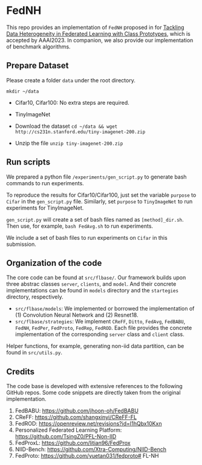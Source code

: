 # FedNH

This repo provides an implementation of `FedNH` proposed in for [Tackling Data Heterogeneity in Federated Learning with Class Prototypes](https://arxiv.org/abs/2212.02758), which is accepted by AAAI2023. In companion, we also provide our implementation of benchmark algorithms.

## Prepare Dataset

Please create a folder `data` under the root directory.

```
mkdir ~/data
```

* Cifar10, Cifar100: No extra steps are required.

* TinyImageNet
 * Download the dataset `cd ~/data && wget http://cs231n.stanford.edu/tiny-imagenet-200.zip`
 * Unzip the file `unzip tiny-imagenet-200.zip`

## Run scripts
We prepared a python file `/experiments/gen_script.py` to generate bash commands to run experiments.

To reproduce the results for Cifar10/Cifar100, just set the variable `purpose` to `Cifar` in the `gen_script.py` file. Similarly, set `purpose` to `TinyImageNet` to run experiments for TinyImageNet.

`gen_script.py` will create a set of bash files named as `[method]_dir.sh`. Then use, for example, `bash FedAvg.sh` to run experiments.

We include a set of bash files to run experiments on `Cifar` in this submission.

## Organization of the code
The core code can be found at `src/flbase/`. Our framework builds upon three abstrac classes `server`, `clients`, and `model`. And their concrete implementations can be found in `models` directory and the `startegies` directory, respectively.

* `src/flbase/models`: We implemented or borrowed the implementation of (1) Convolution Neural Network and (2) Resnet18.
* `src/flbase/strategies`: We implement `CReFF`, `Ditto`, `FedAvg`, `FedBABU`, `FedNH`, `FedPer`, `FedProto`, `FedRep`, `FedROD`. Each file provides the concrete implementation of the corresponding `server` class and `client` class.

Helper functions, for example, generating non-iid data partition, can be found in `src/utils.py`.


## Credits
The code base is developed with extensive references to the following GitHub repos. Some code snippets are directly taken from the original implementation.

1. FedBABU: https://github.com/jhoon-oh/FedBABU
2. CReFF: https://github.com/shangxinyi/CReFF-FL
3. FedROD: https://openreview.net/revisions?id=I1hQbx10Kxn
4. Personalized Federated Learning Platform: https://github.com/TsingZ0/PFL-Non-IID
5. FedProxL: https://github.com/litian96/FedProx
6. NIID-Bench: https://github.com/Xtra-Computing/NIID-Bench
7. FedProto: https://github.com/yuetan031/fedproto#   F L - N H  
 